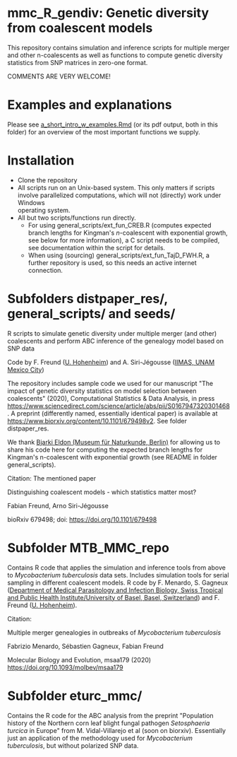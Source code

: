 # mmc_R_gendiv: Genetic diversity from coalescent models

This repository contains simulation and inference scripts for multiple merger and other n-coalescents as well as functions to compute genetic diversity statistics from SNP matrices in zero-one format.

COMMENTS ARE VERY WELCOME! 

# Examples and explanations
Please see [a_short_intro_w_examples.Rmd](a_short_intro_w_examples.Rmd) (or its pdf output, both in this folder) for an overview of the most important functions we supply.

# Installation

 * Clone the repository 
  * All scripts run on an Unix-based system. This only matters if scripts involve       parallelized computations, which will not (directly) work under Windows     
    operating system.  
 * All but two scripts/functions run directly. 
     * For using general_scripts/ext_fun_CREB.R (computes expected branch lengths for Kingman's $n$-coalescent with exponential growth, see below for more information), a C script needs to be compiled, see documentation within the script for details.     
     * When using (sourcing) general_scripts/ext_fun_TajD_FWH.R, a further repository is used, so this needs an active internet connection. 

# Subfolders distpaper_res/, general_scripts/ and seeds/

R scripts to simulate genetic diversity under multiple merger (and other) coalescents and perform ABC inference of the genealogy model based on SNP data 

Code by F. Freund ([U. Hohenheim](http://evoplant.uni-hohenheim.de/people/freund/)) and A. Siri-Jégousse ([IIMAS, UNAM Mexico City](http://sigma.iimas.unam.mx/arno/))

The repository includes sample code we used for our manuscript "The impact of genetic diversity statistics on model selection between coalescents" (2020), Computational Statistics & Data Analysis, in press <https://www.sciencedirect.com/science/article/abs/pii/S0167947320301468>. 
A preprint (differently named, essentially identical paper) is available at <https://www.biorxiv.org/content/10.1101/679498v2>. See folder distpaper_res.

We thank [Bjarki Eldon (Museum für Naturkunde, Berlin)](http://page.math.tu-berlin.de/~eldon/index.html) for allowing us to share his code here for computing the expected branch lengths for Kingman's n-coalescent with exponential growth (see README in folder general_scripts). 

Citation: The mentioned paper

Distinguishing coalescent models - which statistics matter most?

Fabian Freund, Arno Siri-Jégousse

bioRxiv 679498; doi: <https://doi.org/10.1101/679498>

# Subfolder MTB_MMC_repo

Contains R code that applies the simulation and inference tools from above to *Mycobacterium tuberculosis* data sets. Includes simulation tools for serial sampling in different coalescent models.
R code by F. Menardo, S. Gagneux ([Department of Medical Parasitology and Infection Biology, Swiss Tropical and Public Health Institute/University of Basel, Basel, Switzerland](https://www.swisstph.ch/en/about/mpi/tuberculosis-research/)) and F. Freund  ([U. Hohenheim](http://evoplant.uni-hohenheim.de/people/freund/)).

Citation:

Multiple merger genealogies in outbreaks of *Mycobacterium tuberculosis*

Fabrizio Menardo, Sébastien Gagneux, Fabian Freund

Molecular Biology and Evolution, msaa179 (2020) 
https://doi.org/10.1093/molbev/msaa179

# Subfolder eturc_mmc/

Contains the R code for the ABC analysis from the preprint "Population history of the Northern corn leaf blight fungal pathogen *Setosphaeria turcica* in Europe" from M. Vidal-Villarejo et al (soon on biorxiv). Essentially just an application of the methodology used for *Mycobacterium tuberculosis*, but without polarized SNP data. 